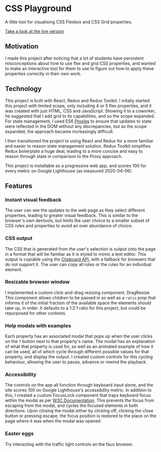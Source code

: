 # CSS Playground

A little tool for visualising CSS Flexbox and CSS Grid properties.

[Take a look at the live version](https://jackstandbridge.github.io/css-playground)

## Motivation

I made this project after noticing that a lot of students have persistent misconceptions about how to use flex and grid CSS properties, and wanted to make an interactive tool for them to use to figure out how to apply these properties correctly in their own work.

## Technology

This project is built with React, Redux and Redux Toolkit. I initally started this project with limited scope, only including 4 or 5 flex properties, and it was created with just HTML, CSS and JavaScript. Showing it to a coworker, he suggested that I add grid to its capabilities, and so the scope expanded. For state management, I used ES6 [Proxies](https://developer.mozilla.org/en-US/docs/Web/JavaScript/Reference/Global_Objects/Proxy) to ensure that updates to state were reflected in the DOM without any discrepancies, but as the scope expanded, the approach became increasingly difficult.

I then transitioned the project to using React and Redux for a more familiar and easier to reason state management solution. Redux Toolkit simplifies Redux boilerplate a huge deal, leading to a more concise and easy to reason through state in comparison to the Proxy approach.

This project is installable as a progressive web app, and scores 100 for every metric on Google Lighthouse (as measured 2020-04-06).

## Features

### Instant visual feedback

The user can see the updates to the web page as they select different properties, leading to greater visual feedback. This is similar to the browser's own devtools, but limits the user choice to a smaller subset of CSS rules and properties to avoid an over abundance of choice.

### CSS output

The CSS that is generated from the user's selection is output onto the page in a format that will be familiar as it is styled to mimic a text editor. This output is copiable using the [Clipboard API](https://developer.mozilla.org/en-US/docs/Web/API/Clipboard_API), with a fallback for browsers that do not support it. The user can copy all rules or the rules for an individual element.

### Resizable browser window

I implemented a custom click-and-drag resizing component, DragResize. This component allows children to be passed in as well as a `ratio` prop that informs it of the initial fraction of the available space the elements should take up, in order. It defaults to a 1:2:1 ratio for this project, but could be repurposed for other contexts.

### Help modals with examples

Each property has an associated modal that pops up when the user clicks on the `?` button next to that property's name. The modal has an explanation of what that property is used for, as well as an animated example of how it can be used, all of which cycle through different possible values for that property, and display the output. I created custom controls for this cycling behaviour, allowing the user to pause, advance or rewind the playback.

### Accessibility

The controls on the app all function through keyboard input alone, and the site scores 100 on Google Lighthouse's accessibility metric. In addition to this, I created a custom FocusLock component that traps keyboard focus within the modal as per [W3C Documentation](https://www.w3.org/TR/wai-aria-practices-1.1/#keyboard-interaction-7). This prevents the focus from escaping from the modal, and cycles the focused elements in both directions. Upon closing the modal either by clicking off, clicking the close button or pressing escape, the focus position is restored to the place on the page where it was when the modal was opened.

### Easter eggs

Try interacting with the traffic light controls on the faux browser.